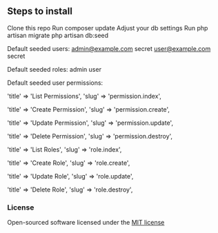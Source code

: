 ## Steps to install
Clone this repo
Run 
composer update
Adjust your db settings
Run
php artisan migrate
php artisan db:seed

Default seeded users:
admin@example.com
secret
user@example.com
secret

Default seeded roles:
admin
user

Default seeded user permissions:

'title' => 'List Permissions',
'slug' => 'permission.index',
        
'title' => 'Create Permission',
'slug' => 'permission.create',
        
'title' => 'Update Permission',
'slug' => 'permission.update',
        
'title' => 'Delete Permission',
'slug' => 'permission.destroy',
        
'title' => 'List Roles',
'slug' => 'role.index',
        
'title' => 'Create Role',
'slug' => 'role.create',
        
'title' => 'Update Role',
'slug' => 'role.update',
      
'title' => 'Delete Role',
'slug' => 'role.destroy',

### License

Open-sourced software licensed under the [MIT license](http://opensource.org/licenses/MIT)
